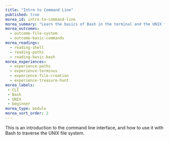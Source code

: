 ```yaml
---
title: "Intro to Command Line"
published: true
morea_id: intro-to-command-line
morea_summary: "Learn the basics of Bash in the terminal and the UNIX file system"
morea_outcomes:
  - outcome-file-system
  - outcome-basic-commands
morea_readings:
  - reading-shell
  - reading-paths
  - reading-basic-bash
morea_experiences:
  - experience-paths
  - experience-terminus
  - experience-file-creation
  - experience-treasure-hunt
morea_labels:
 - CLI
 - Bash
 - UNIX
 - beginner
morea_type: module
morea_sort_order: 2
---
```


This is an introduction to the command line interface, and how to use it with Bash to traverse the UNIX file system.
